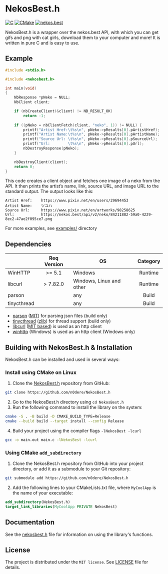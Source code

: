 # NekosBest.h

[![C](https://img.shields.io/badge/c-%2300599C.svg?style=for-the-badge&logo=c&logoColor=white)](https://github.com/search?q=repo%3An0dere%2FNekosBest.h++language%3AC&type=code)
[![CMake](https://img.shields.io/badge/CMake-%23008FBA.svg?style=for-the-badge&logo=cmake&logoColor=white)](https://cmake.org/)
[![nekos.best](https://img.shields.io/badge/nekos.best-%23E91E63.svg?style=for-the-badge)](https://nekos.best/)

NekosBest.h is a wrapper over the nekos.best API, with which you can get gifs
and png with cat girls, download them to your computer and more! It is written
in pure C and is easy to use.

## Example

```c
#include <stdio.h>

#include <nekosbest.h>

int main(void)
{
    NbResponse *pNeko = NULL;
    NbClient client;

    if (nbCreateClient(&client) != NB_RESULT_OK)
        return -1;
    
    if ((pNeko = nbClientFetch(client, "neko", 1)) != NULL) {
        printf("Artist Href:\t%s\n", pNeko->pResults[0].pArtistHref);
        printf("Artist Name:\t%s\n", pNeko->pResults[0].pArtistName);
        printf("Source Url: \t%s\n", pNeko->pResults[0].pSourceUrl);
        printf("Url:        \t%s\n", pNeko->pResults[0].pUrl);
        nbDestroyResponse(pNeko);
    }

    nbDestroyClient(client);
    return 0;
}
```

This code creates a client object and fetches one image of a neko from the API.
It then prints the artist’s name, link, source URL, and image URL to
the standard output. The output looks like this:

```
Artist Href:    https://www.pixiv.net/en/users/29694453
Artist Name:    ツユハ
Source Url:     https://www.pixiv.net/en/artworks/98258625
Url:            https://nekos.best/api/v2/neko/84211882-59a0-4229-8ec2-47ae2f095ce7.png
```

For more examples, see [examples/](examples) directory

## Dependencies

|             | Req Version | OS                          | Category |
|:------------|:-----------:|-----------------------------|:--------:|
| WinHTTP     | >= 5.1      | Windows                     | Runtime  |
| libcurl     | > 7.82.0    | Windows, Linux and other    | Runtime  |
| parson      |             | any                         | Build    |
| tinycthread |             | any                         | Build    |

 - [parson](https://github.com/kgabis/parson) ([MIT](
    https://opensource.org/license/mit/)) for parsing json files (build only)
 - [tinycthread](https://github.com/tinycthread/tinycthread) ([zlib](
    https://opensource.org/license/zlib/)) for thread support (build only)
 - [libcurl](https://curl.se/) ([MIT based](
    https://curl.se/docs/copyright.html)) is used as an http client
 - [winhttp](
    https://learn.microsoft.com/en-us/windows/win32/winhttp/about-winhttp)
     (Windows) is used as an http client (Windows only)

## Building with NekosBest.h & Installation
NekosBest.h can be installed and used in several ways:

### Install using CMake on Linux
1. Clone the [NekosBest.h](https://github.com/n0dere/NekosBest.h) repository
from GitHub:
```sh
git clone https://github.com/n0dere/NekosBest.h
```
2. Go to the NekosBest.h directory using `cd NekosBest.h`
3. Run the following command to install the library on the system:
```sh
cmake -S . -B build -D CMAKE_BUILD_TYPE=Release
cmake --build build --target install --config Release 
```
4. Build your project using the compiler flags `-lNekosBest -lcurl`
```sh
gcc -o main.out main.c -lNekosBest -lcurl
```

### Using CMake `add_subdirectory`
1. Clone the NekosBest.h repository from GitHub into your project directory,
or add it as a submodule to your Git repository:
```sh
git submodule add https://github.com/n0dere/NekosBest.h
```
2. Add the following lines to your CMakeLists.txt file, where `MyCoolApp` is
the name of your executable:
```cmake
add_subdirectory(NekosBest.h)
target_link_libraries(MyCoolApp PRIVATE NekosBest)
```

## Documentation
See the [nekosbest.h](include/nekosbest.h) file for information on using the
library's functions.

## License
The project is distributed under the `MIT license`. See [LICENSE](LICENSE) file
for details.